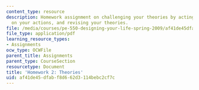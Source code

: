 ```yaml
---
content_type: resource
description: Homework assignment on challenging your theories by acting, reflecting
  on your actions, and revising your theories.
file: /media/courses/pe-550-designing-your-life-spring-2009/af41de45dfabf8d662d3114bebc2cf7c_MITPE_550iap09_s09_assn02.pdf
file_type: application/pdf
learning_resource_types:
- Assignments
ocw_type: OCWFile
parent_title: Assignments
parent_type: CourseSection
resourcetype: Document
title: 'Homework 2: Theories'
uid: af41de45-dfab-f8d6-62d3-114bebc2cf7c
---
```

